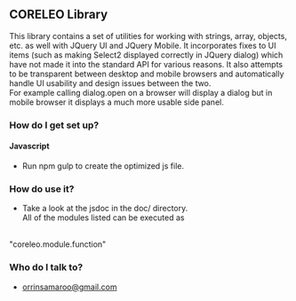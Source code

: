 ## CORELEO Library 
This library contains a set of utilities for working with strings, array, objects, etc. as well with JQuery UI and JQuery Mobile.
It incorporates fixes to UI items (such as making Select2 displayed correctly in JQuery dialog) which have not made it into the standard API for various reasons.
It also attempts to be transparent between desktop and mobile browsers and automatically handle UI usability and design issues between the two.  
For example calling dialog.open on a browser will display a dialog but in mobile browser it displays a much more usable side panel.


### How do I get set up? ###
#### Javascript ####
* Run npm gulp to create the optimized js file.

### How do use it? ###
* Take a look at the jsdoc in the doc/ directory.  
All of the modules listed can be executed as
<br>
"coreleo.module.function"


### Who do I talk to? ###
* orrinsamaroo@gmail.com